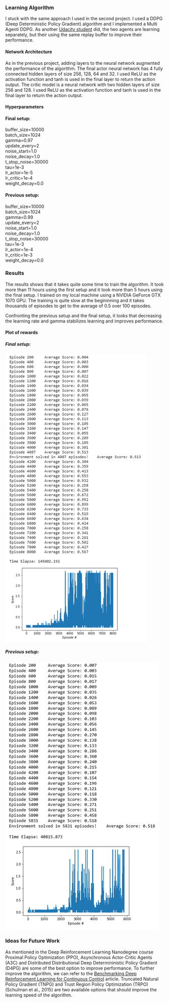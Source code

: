 ### Learning Algorithm
I stuck with the same approach I used in the second project. I used a DDPG (Deep Deterministic Policy Gradient) algorithm and I implemented a Multi Agenti DDPG.
As another [Udacity student](https://github.com/blangwallner/Udacity-Deep-Reinforcement-Learning-ND---Project-3---Collaboration-and-Competition) did, the two agents are learning separately, but their using the same replay buffer to improve their performance.

#### Network Architecture
As in the previous project, adding layers to the neural network augmented the performance of the algorithm. The final actor neural network has 4 fully connected hidden layers of size 256, 128, 64 and 32.
I used ReLU as the activation function and tanh is used in the final layer to return the action output.
The critic model is a neural network with two hidden layers of size 256 and 128.
I used ReLU as the activation function and tanh is used in the final layer to return the action output.

#### Hyperparameters

#### Final setup:

buffer_size=10000  
batch_size=1024  
gamma=0.97  
update_every=2  
noise_start=1.0  
noise_decay=1.0  
t_stop_noise=30000  
tau=1e-3  
lr_actor=1e-5  
lr_critic=1e-4  
weight_decay=0.0  

#### Previous setup:

buffer_size=10000  
batch_size=1024  
gamma=0.99  
update_every=2  
noise_start=1.0  
noise_decay=1.0  
t_stop_noise=30000  
tau=1e-3  
lr_actor=1e-4  
lr_critic=1e-3  
weight_decay=0.0  

### Results

The results shows that it takes quite some time to train the algorithm. It took more than 11 hours using the first setup and it took more than 5 hours using the final setup. I trained on my local machine using a NVIDIA GeForce GTX 1070 GPU. The training is quite slow at the begininning and it takes thousands of episodes to get to the average of 0.5 over 100 episodes.

Confronting the previous setup and the final setup, it looks that decreasing the learning rate and gamma stabilizes learning and improves performance.

#### Plot of rewards

##### Final setup:

![fifthtry](/images/fifthtry3.PNG)


##### Previous setup:

![fourth_try](/images/Fourthtry.PNG)

### Ideas for Future Work
As mentioned in the Deep Reinforcement Learning Nanodegree course Proximal Policy Optimization (PPO),  Asynchronous Actor-Critic Agents (A3C) and Distributed Distributional Deep Determininistic Policy Gradient (D4PG) are some of the best option to improve performance.
To further improve the algorithm, we can refer to the [Benchmarking Deep Reinforcement Learning for Continuous Control](https://arxiv.org/pdf/1604.06778.pdf) article. Truncated Natural Policy Gradient (TNPG) and Trust Region Policy Optimization (TRPO)  (Schulman et al., 2015) are two available options that should improve the learning speed of the algorithm.
